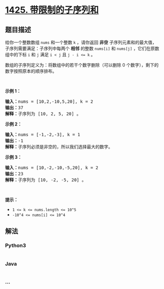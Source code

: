 # [1425. 带限制的子序列和](https://leetcode-cn.com/problems/constrained-subsequence-sum)



## 题目描述

<!-- 这里写题目描述 -->

<p>给你一个整数数组&nbsp;<code>nums</code>&nbsp;和一个整数&nbsp;<code>k</code>&nbsp;，请你返回 <strong>非空</strong>&nbsp;子序列元素和的最大值，子序列需要满足：子序列中每两个 <strong>相邻</strong>&nbsp;的整数&nbsp;<code>nums[i]</code>&nbsp;和&nbsp;<code>nums[j]</code>&nbsp;，它们在原数组中的下标&nbsp;<code>i</code>&nbsp;和&nbsp;<code>j</code>&nbsp;满足&nbsp;<code>i &lt; j</code>&nbsp;且 <code>j - i &lt;= k</code> 。</p>

<p>数组的子序列定义为：将数组中的若干个数字删除（可以删除 0 个数字），剩下的数字按照原本的顺序排布。</p>

<p>&nbsp;</p>

<p><strong>示例 1：</strong></p>

<pre><strong>输入：</strong>nums = [10,2,-10,5,20], k = 2
<strong>输出：</strong>37
<strong>解释：</strong>子序列为 [10, 2, 5, 20] 。
</pre>

<p><strong>示例 2：</strong></p>

<pre><strong>输入：</strong>nums = [-1,-2,-3], k = 1
<strong>输出：</strong>-1
<strong>解释：</strong>子序列必须是非空的，所以我们选择最大的数字。
</pre>

<p><strong>示例 3：</strong></p>

<pre><strong>输入：</strong>nums = [10,-2,-10,-5,20], k = 2
<strong>输出：</strong>23
<strong>解释：</strong>子序列为 [10, -2, -5, 20] 。
</pre>

<p>&nbsp;</p>

<p><strong>提示：</strong></p>

<ul>
	<li><code>1 &lt;= k &lt;= nums.length &lt;= 10^5</code></li>
	<li><code>-10^4&nbsp;&lt;= nums[i] &lt;= 10^4</code></li>
</ul>


## 解法

<!-- 这里可写通用的实现逻辑 -->

<!-- tabs:start -->

### **Python3**

<!-- 这里可写当前语言的特殊实现逻辑 -->

```python

```

### **Java**

<!-- 这里可写当前语言的特殊实现逻辑 -->

```java

```

### **...**

```

```

<!-- tabs:end -->
